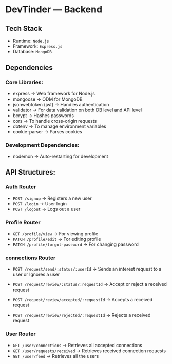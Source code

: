 # DevTinder — Backend

## Tech Stack

- Runtime: `Node.js`
- Framework: `Express.js`
- Database: `MongoDB`

## Dependencies

### Core Libraries:

- express → Web framework for Node.js
- mongoose → ODM for MongoDB
- jsonwebtoken (jwt) → Handles authentication
- validator → For data validation on both DB level and API level
- bcrypt → Hashes passwords
- cors → To handle cross-origin requests
- dotenv → To manage environment variables
- cookie-parser → Parses cookies

### Development Dependencies:

- nodemon → Auto-restarting for development

## API Structures:

### Auth Router

- `POST /signup` → Registers a new user
- `POST /login` → User login
- `POST /logout` → Logs out a user

### Profile Router

- `GET /profile/view` → For viewing profile
- `PATCH /profile/edit` → For editing profile
- `PATCH /profile/forgot-password` → For changing password

### connections Router

- `POST /request/send/:status/:userId` → Sends an interest request to a user or Ignores a user

- `POST /request/review/:status/:requestId` → Accept or reject a received request

- `POST /request/review/accepted/:requestId` → Accepts a received request
- `POST /request/review/rejected/:requestId` → Rejects a received request

### User Router

- `GET /user/connections` → Retrieves all accepted connections
- `GET /user/requests/received` → Retrieves received connection requests
- `GET /user/feed` → Retrieves all the users
